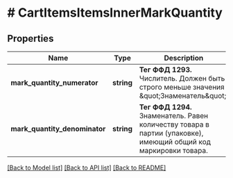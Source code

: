 # # CartItemsItemsInnerMarkQuantity

## Properties

Name | Type | Description | Notes
------------ | ------------- | ------------- | -------------
**mark_quantity_numerator** | **string** | __Тег ФФД 1293.__ Числитель. Должен быть строго меньше значения \&quot;Знаменатель\&quot;. |
**mark_quantity_denominator** | **string** | __Тег ФФД 1294.__ Знаменатель. Равен количеству товара в партии (упаковке), имеющий общий код маркировки товара. |

[[Back to Model list]](../../README.md#models) [[Back to API list]](../../README.md#endpoints) [[Back to README]](../../README.md)
